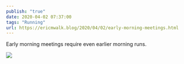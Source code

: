 ```yaml
---
publish: "true"
date: 2020-04-02 07:37:00
tags: "Running"
url: https://ericmwalk.blog/2020/04/02/early-morning-meetings.html
---
```


Early morning meetings require even earlier morning runs.

![](https://ericmwalk.blog/uploads/2022/f7705b611f.jpg)